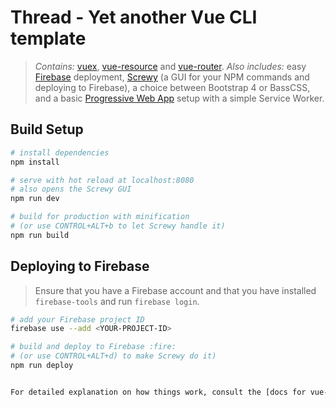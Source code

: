 # Thread - Yet another Vue CLI template

> *Contains:* [vuex](https://github.com/vuejs/vuex), [vue-resource](https://github.com/pagekit/vue-resource) and [vue-router](https://github.com/vuejs/vue-router).
> *Also includes:* easy [Firebase](https://console.firebase.google.com) deployment, [Screwy](https://github.com/samueleaton/screwy) (a GUI for your NPM commands and deploying to Firebase), a choice between Bootstrap 4 or BassCSS, and a basic [Progressive Web App](https://developers.google.com/web/progressive-web-apps/) setup with a simple Service Worker.

## Build Setup

``` bash
# install dependencies
npm install

# serve with hot reload at localhost:8080
# also opens the Screwy GUI
npm run dev

# build for production with minification
# (or use CONTROL+ALT+b to let Screwy handle it)
npm run build
```

## Deploying to Firebase
> Ensure that you have a Firebase account and that you have installed `firebase-tools` and run `firebase login`.

``` bash
# add your Firebase project ID
firebase use --add <YOUR-PROJECT-ID>

# build and deploy to Firebase :fire:
# (or use CONTROL+ALT+d) to make Screwy do it)
npm run deploy


For detailed explanation on how things work, consult the [docs for vue-loader](http://vuejs.github.io/vue-loader).
